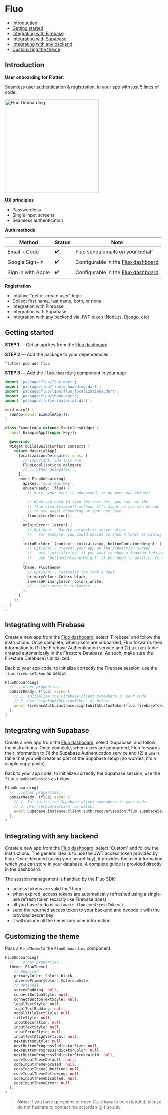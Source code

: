 # Fluo

- [Introduction](#introduction)
- [Getting started](#getting-started)
- [Integrating with Firebase](#integrating-with-firebase)
- [Integrating with Supabase](#integrating-with-supabase)
- [Integrating with any backend](#integrating-with-any-backend)
- [Customizing the theme](#Customizing-the-theme)

## Introduction

**User onboarding for Flutter.**

Seamless user authentication & registration, in your app with just 5 lines of code.

<img src="https://fluo.dev/img/fluo-onboarding-screenshot.png" alt="Fluo Onboarding" width="300">

**UX principles**

- Passwordless
- Single input screens
- Seamless authentication

**Auth methods**

| Method             | Status | Note                                                                       |
| ------------------ | ------ | -------------------------------------------------------------------------- |
| Email + Code       | ✔️     | Fluo sends emails on your behalf                                           |
| Google Sign-in     | ✔️     | Configurable in the [Fluo dashboard](https://dashboard.fluo.dev/app-setup) |
| Sign in with Apple | ✔️     | Configurable in the [Fluo dashboard](https://dashboard.fluo.dev/app-setup) |

**Registration**

- Intuitive "get or create user" logic
- Collect first name, last name, both, or none
- Integration with Firebase
- Integration with Supabase
- Integration with any backend via JWT token (Node.js, Django, etc)

## Getting started

**STEP 1** — Get an api key from the [Fluo dashboard](https://dashboard.fluo.dev/signup)

**STEP 2** — Add the package to your dependencies:

```bash
flutter pub add fluo
```

**STEP 3** — Add the `FluoOnboarding` component in your app:

```dart
import 'package:fluo/fluo.dart';
import 'package:fluo/fluo_onboarding.dart';
import 'package:fluo/l10n/fluo_localizations.dart';
import 'package:fluo/theme.dart';
import 'package:flutter/material.dart';

void main() {
  runApp(const ExampleApp());
}

class ExampleApp extends StatelessWidget {
  const ExampleApp({super.key});

  @override
  Widget build(BuildContext context) {
    return MaterialApp(
      localizationsDelegates: const [
        // Important: add this one
        FluoLocalizations.delegate,
        // ...other delegates...
      ],
      home: FluoOnboarding(
        apiKey: 'your-api-key',
        onUserReady: (fluo) {
          // Here, your user is onboarded, so do your own things!

          // When you need to sign the user out, you can use the
          // fluo.clearSession() method. It's async so you can decide
          // to use await depending on your use case.
          fluo.clearSession();
        },
        onInitError: (error) {
          // Optional - Handle network or server error
          //   for example, you could decide to show a toast or dialog
        }
        introBuilder: (context, initializing, bottomContainerHeight) {
          // Optional - Present your app on the connection screen
          //   use 'initializing' if you want to show a loading indicator
          //   use 'bottomContainerHeight' if you need to position content above the buttons
        },
        theme: FluoTheme(
          // Optional - Customize the look & feel
          primaryColor: Colors.black,
          inversePrimaryColor: Colors.white,
          // ...lots more to customize...
        ),
      ),
    );
  }
}
```

## Integrating with Firebase

Create a new app from the [Fluo dashboard](https://dashboard.fluo.dev/new), select 'Firebase' and follow the instructions. Once complete, when users are onboarded, Fluo forwards their information to (1) the Firebase Authentication service and (2) a `users` table created automatically in the Firestore Database. As such, make sure the Firestore Database is initialized.

Back to your app code, to initialize correctly the Firebase session, use the `fluo.firebaseToken` as below:

```dart
FluoOnboarding(
  // ...other properties...
  onUserReady: (fluo) async {
    // 1. Initialize the Firebase client somewhere in your code
    // 2. Use 'signInWithCustomToken' as below:
    await FirebaseAuth.instance.signInWithCustomToken(fluo.firebaseToken!);
  },
)
```

## Integrating with Supabase

Create a new app from the [Fluo dashboard](https://dashboard.fluo.dev/new), select 'Supabase' and follow the instructions. Once complete, when users are onboarded, Fluo forwards their information to (1) the Supabase Authentication service and (2) a `users` table that you will create as part of the Supabase setup (no worries, it's a simple copy-paste).

Back to your app code, to initialize correctly the Supabase session, use the `fluo.supabaseSession` as below:

```dart
FluoOnboarding(
  // ...other properties...
  onUserReady: (fluo) async {
    // 1. Initialize the Supabase client somewhere in your code
    // 2. Use 'recoverSession' as below:
    await Supabase.instance.client.auth.recoverSession(fluo.supabaseSession!);
  },
)
```

## Integrating with any backend

Create a new app from the [Fluo dashboard](https://dashboard.fluo.dev/new), select 'Custom' and follow the instructions. The general idea is to use the JWT access token provided by Fluo. Once decoded (using your secret key), it provides the user information which you can store in your database. A complete guide is provided directly in the dashboard.

The session management is handled by the Fluo SDK:

- access tokens are valid for 1 hour
- when expired, access tokens are automatically refreshed using a single-use refresh token (exactly like Firebase does)
- all you have to do is call `await fluo.getAccessToken()`
- send the returned access token to your backend and decode it with the provided secret key
- it will include all the necessary user information

## Customizing the theme

Pass a `FluoTheme` to the `FluoOnboarding` component:

```dart
FluoOnboarding(
  // ...other properties...
  theme: FluoTheme(
    // Required
    primaryColor: Colors.black,
    inversePrimaryColor: Colors.white,
    // Optional
    screenPadding: null,
    connectButtonStyle: null,
    connectButtonTextStyle: null,
    legalTextStyle: null,
    legalTextPadding: null,
    modalTitleTextStyle: null,
    titleStyle: null,
    inputDecoration: null,
    inputTextStyle: null,
    inputErrorStyle: null,
    inputTextAlignVertical: null,
    nextButtonStyle: null,
    nextButtonProgressIndicatorSize: null,
    nextButtonProgressIndicatorColor: null,
    nextButtonProgressIndicatorStrokeWidth: null,
    codeInputThemeDefault: null,
    codeInputThemeFocused: null,
    codeInputThemeSubmitted: null,
    codeInputThemeFollowing: null,
    codeInputThemeDisabled: null,
    codeInputThemeError: null,
  ),
)
```

> **Note:** If you have questions or need `FluoTheme` to be extended, please do not hesitate to contact me at jordan @ fluo.dev
